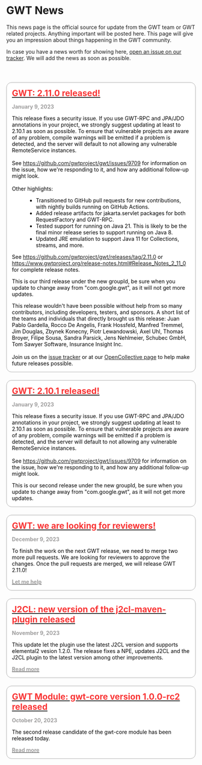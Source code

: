 GWT News
===

This news page is the official source for update from the GWT team or GWT related projects. Anything important will be posted here. This page will give you an impression about things happening in the GWT community. 

In case you have a news worth for showing here, [open an issue on our tracker](https://github.com/gwtproject/gwt-site/issues/new/choose).
We will add the news as soon as possible.

<style>
.container-list-news {
    display: flex;
    flex-direction: column; 
    margin-top: 4em; 
    grid-gap: 1.5em;
    gap: 1.5em;
    box-sizing: border-box;
    /*border: 0 solid white;*/
    width: 100%
}

.container-news {
    padding: 1em;
    border: 1px solid darkgrey;
    border-radius: 1em;
    background: white;
}

.container-headline {
    color: #f93535;
    text-decoration: none;
    font-weight: bold;
    font-size: 160%;    
}

.container-date {
    padding: 1em 0 0 0;
    font-weight: bold;
    color: #9e9d9d;
}

.container-text {
    padding: 1em 0 0 0;
    color: black;
}

.container-link {
    padding: 1em 0 0 0;
    font-weight: bold;
    color: #9e9d9d;
}
</style>
<div class="container-list-news">
    <div class="container-news">
        <a href="https://matrix.to/#/#gwtproject_gwt:gitter.im" target="_blank">
            <div class="container-headline">
                GWT: 2.11.0 released!
            </div>
        </a>
        <div class="container-date">
            January 9, 2023
        </div>
        <div class="container-text">
            This release fixes a security issue. If you use GWT-RPC and JPA/JDO annotations in your project, we strongly suggest updating at least to 2.10.1 as soon as possible. To ensure that vulnerable projects are aware of any problem, compile warnings will be emitted if a problem is detected, and the server will default to not allowing any vulnerable RemoteService instances.<br><br>See <a href="https://github.com/gwtproject/gwt/issues/9709" target="_blank">https://github.com/gwtproject/gwt/issues/9709</a> for information on the issue, how we're responding to it, and how any additional follow-up might look.
            <br><br>
            Other highlights:
            <br>
            <ul style="color:black; margin-left:40px;">
                <li>Transitioned to GitHub pull requests for new contributions, with nightly builds running on GitHub Actions.</li>
                <li>Added release artifacts for jakarta.servlet packages for both RequestFactory and GWT-RPC.</li>
                <li>Tested support for running on Java 21. This is likely to be the final minor release series to support running on Java 8.</li>
                <li>Updated JRE emulation to support Java 11 for Collections, streams, and more.</li>
            </ul>
            See <a href="https://github.com/gwtproject/gwt/releases/tag/2.11.0" target="_blank">https://github.com/gwtproject/gwt/releases/tag/2.11.0</a> or <a href="https://www.gwtproject.org/release-notes.html#Release_Notes_2_11_0" target="_blank">https://www.gwtproject.org/release-notes.html#Release_Notes_2_11_0</a> for complete release notes.
        </div>
        <div class="container-text">
            This is our third release under the new groupId, be sure when you update to change away from "com.google.gwt", as it will not get more updates.
        </div>
       <div class="container-text">
            This release wouldn't have been possible without help from so many contributors, including developers, testers, and sponsors. A short list of the teams and individuals that directly brought us this release: Juan Pablo Gardella, Rocco De Angelis, Frank Hossfeld, Manfred Tremmel, Jim Douglas, Zbynek Konecny, Piotr Lewandowski, Axel Uhl, Thomas Broyer, Filipe Sousa, Sandra Parsick, Jens Nehlmeier, Schubec GmbH, Tom Sawyer Software, Insurance Insight Inc.<br><br>Join us on the <a href="https://github.com/gwtproject/gwt/issues" target="_blank">issue tracker</a> or at our <a href="https://opencollective.com/gwt-project" target="_blank">OpenCollective page</a> to help make future releases possible.
        </div>
    </div>
    <div class="container-news">
        <a href="https://matrix.to/#/#gwtproject_gwt:gitter.im" target="_blank">
            <div class="container-headline">
                GWT: 2.10.1 released!
            </div>
        </a>
        <div class="container-date">
            January 9, 2023
        </div>
        <div class="container-text">
            This release fixes a security issue. If you use GWT-RPC and JPA/JDO annotations in your project, we strongly suggest updating at least to 2.10.1 as soon as possible. To ensure that vulnerable projects are aware of any problem, compile warnings will be emitted if a problem is detected, and the server will default to not allowing any vulnerable RemoteService instances.<br><br>See <a href="https://github.com/gwtproject/gwt/issues/9709" target="_blank">https://github.com/gwtproject/gwt/issues/9709</a> for information on the issue, how we're responding to it, and how any additional follow-up might look.
        </div>
        <div class="container-text">
            This is our second release under the new groupId, be sure when you update to change away from "com.google.gwt", as it will not get more updates.
        </div>
    </div>
    <div class="container-news">
        <a href="https://matrix.to/#/#gwtproject_gwt:gitter.im" target="_blank">
            <div class="container-headline">
                GWT: we are looking for reviewers!
            </div>
        </a>
        <div class="container-date">
            December 9, 2023
        </div>
        <div class="container-text">
            To finish the work on the next GWT release, we need to merge two more pull requests. We are looking for reviewers to approve the changes. Once the pull requests are merged, we will release GWT 2.11.0!
        </div>
           <a href="https://matrix.to/#/#gwtproject_gwt:gitter.im" target="_blank">
            <div class="container-link">
                Let me help 
            </div>
        </a>
    </div>
    <div class="container-news">
        <a href="https://github.com/Vertispan/j2clmavenplugin/releases/tag/v0.22.0" target="_blank">
            <div class="container-headline">
                J2CL: new version of the j2cl-maven-plugin released
            </div>
        </a>
        <div class="container-date">
            November 9, 2023
        </div>
        <div class="container-text">
            This update let the plugin use the latest J2CL version and supports elemental2 vesion 1.2.0. The release fixes a NPE, updates J2CL and the J2CL plugin to the latest version among other improvements.
        </div>
           <a href="https://github.com/Vertispan/j2clmavenplugin/releases/tag/v0.22.0" target="_blank">
            <div class="container-link">
                Read more
            </div>
        </a>
    </div>
    <div class="container-news">
        <a href="https://github.com/gwtproject/gwt-core/releases/tag/v1.0.0-RC2" target="_blank">
            <div class="container-headline">
                GWT Module: gwt-core version 1.0.0-rc2 released
            </div>
        </a>
        <div class="container-date">
            October 20, 2023
        </div>
        <div class="container-text">
            The second release candidate of the gwt-core module has been released today.
        </div>
        <a href="https://github.com/gwtproject/gwt-core/releases/tag/v1.0.0-RC2" target="_blank">
            <div class="container-link">
                Read more
            </div>
        </a>
  </div>
</div>




